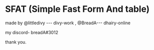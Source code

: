 # SFAT (Simple Fast Form And table)

made by @littledivy --- divy-work , @BreadA--- dhairy-online

my discord- breadA#3012

thank you.
